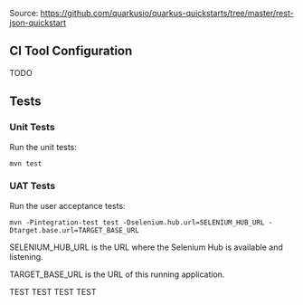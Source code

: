 Source: https://github.com/quarkusio/quarkus-quickstarts/tree/master/rest-json-quickstart

## CI Tool Configuration

TODO

## Tests

### Unit Tests
Run the unit tests:
```
mvn test
```

### UAT Tests
Run the user acceptance tests:
```
mvn -Pintegration-test test -Dselenium.hub.url=SELENIUM_HUB_URL -Dtarget.base.url=TARGET_BASE_URL
```

SELENIUM_HUB_URL is the URL where the Selenium Hub is available and listening.

TARGET_BASE_URL is the URL of this running application.

TEST TEST TEST TEST
